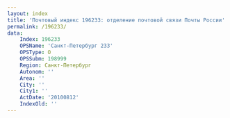 ```yaml
---
layout: index
title: 'Почтовый индекс 196233: отделение почтовой связи Почты России'
permalink: /196233/
data:
    Index: 196233
    OPSName: 'Санкт-Петербург 233'
    OPSType: О
    OPSSubm: 198999
    Region: Санкт-Петербург
    Autonom: ''
    Area: ''
    City: ''
    City1: ''
    ActDate: '20100812'
    IndexOld: ''
---
```

